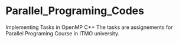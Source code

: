# Parallel_Programing_Codes
Implementing Tasks in OpenMP C++
The tasks are assignements for Parallel Programing Course in ITMO university.
